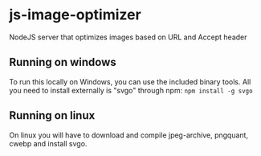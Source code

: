 # js-image-optimizer
NodeJS server that optimizes images based on URL and Accept header

## Running on windows 
To run this locally on Windows, you can use the included binary tools. All you need to install externally is "svgo" through npm: `npm install -g svgo`

## Running on linux
On linux you will have to download and compile jpeg-archive, pngquant, cwebp and install svgo.
